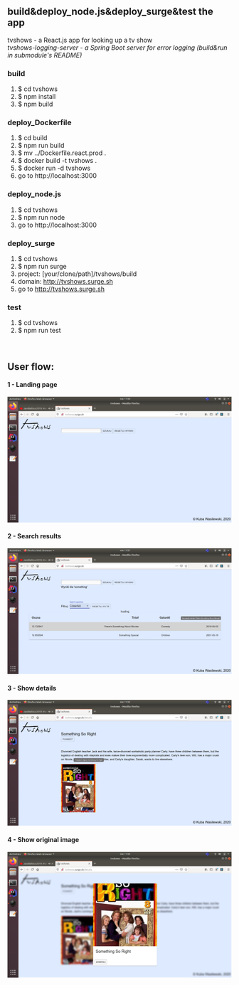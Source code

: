 ## build&deploy_node.js&deploy_surge&test the app
tvshows - a React.js app for looking up a tv show<br>
*tvshows-logging-server - a Spring Boot server for error logging (build&run in submodule's README)*<br>

### build
1. $ cd tvshows<br>
2. $ npm install<br>
3. $ npm build<br>

### deploy_Dockerfile
1. $ cd build<br>
2. $ npm run build<br>
4. $ mv ../Dockerfile.react.prod .
5. $ docker build -t tvshows .
6. $ docker run -d tvshows
7. go to http://localhost:3000<br>

### deploy_node.js
1. $ cd tvshows<br>
2. $ npm run node<br>
3. go to http://localhost:3000<br>

### deploy_surge
1. $ cd tvshows<br>
2. $ npm run surge<br>
3. project: [your/clone/path]/tvshows/build<br>
4. domain: http://tvshows.surge.sh<br>
5. go to http://tvshows.surge.sh<br>

### test
1. $ cd tvshows<br>
2. $ npm run test<br>
<br>

## User flow:
#### 1 - Landing page
![alt text](https://raw.githubusercontent.com/k-wasilewski/tvshows/master/screenshots/1landing_page.png)

#### 2 - Search results
![alt text](https://raw.githubusercontent.com/k-wasilewski/tvshows/master/screenshots/2results.png)

#### 3 - Show details
![alt text](https://raw.githubusercontent.com/k-wasilewski/tvshows/master/screenshots/3details.png)

#### 4 - Show original image
![alt text](https://raw.githubusercontent.com/k-wasilewski/tvshows/master/screenshots/4original_img.png)

